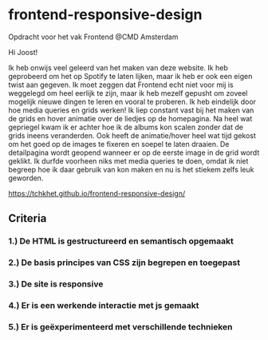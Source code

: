 # frontend-responsive-design
Opdracht voor het vak Frontend @CMD Amsterdam

Hi Joost!

Ik heb onwijs veel geleerd van het maken van deze website. Ik heb geprobeerd
om het op Spotify te laten lijken, maar ik heb er ook een eigen twist aan gegeven. 
Ik moet zeggen dat Frontend echt niet voor mij is weggelegd om heel eerlijk te zijn, 
maar ik heb mezelf gepusht om zoveel mogelijk nieuwe dingen te leren en vooral te proberen. 
Ik heb eindelijk door hoe media queries en grids werken! Ik liep constant vast bij het maken van de 
grids en hover animatie over de liedjes op de homepagina. Na heel wat gepriegel kwam ik er achter 
hoe ik de albums kon scalen zonder dat de grids ineens veranderden. Ook heeft de animatie/hover
heel wat tijd gekost om het goed op de images te fixeren en soepel te laten draaien. 
De detailpagina wordt geopend wanneer er op de eerste image in de grid wordt geklikt.
Ik durfde voorheen niks met media queries te doen, omdat ik niet begreep hoe ik daar gebruik
van kon maken en nu is het stiekem zelfs leuk geworden.

https://tchkhet.github.io/frontend-responsive-design/


## Criteria
### 1.) De HTML is gestructureerd en semantisch opgemaakt

### 2.) De basis principes van CSS zijn begrepen en toegepast

### 3.) De site is responsive

### 4.) Er is een werkende interactie met js gemaakt

### 5.) Er is geëxperimenteerd met verschillende technieken
